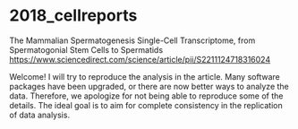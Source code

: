 # 2018_cellreports
The Mammalian Spermatogenesis Single-Cell Transcriptome, from Spermatogonial Stem Cells to Spermatids
https://www.sciencedirect.com/science/article/pii/S2211124718316024

Welcome!
I will try to reproduce the analysis in the article.
Many software packages have been upgraded, or there are now better ways to analyze the data. Therefore, we apologize for not being able to reproduce some of the details. The ideal goal is to aim for complete consistency in the replication of data analysis.

